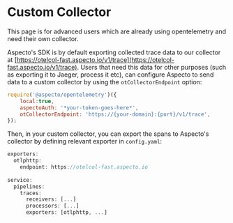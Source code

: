 # Custom Collector

This page is for advanced users which are already using opentelemetry and need their own collector.

Aspecto's SDK is by default exporting collected trace data to our collector at [https://otelcol-fast.aspecto.io/v1/trace](https://otelcol-fast.aspecto.io/v1/trace). Users that need this data for other purposes \(such as exporting it to Jaeger,  process it etc\), can configure Aspecto to send data to a custom collector by using the `otCollectorEndpoint` option:

```javascript
require('@aspecto/opentelemetry')({
    local:true,
    aspectoAuth: '*your-token-goes-here*',
    otCollectorEndpoint: 'https://{your-domain}:{port}/v1/trace',
});
```

Then, in your custom collector, you can export the spans to Aspecto's collector by defining relevant exporter in `config.yaml`:

```javascript
exporters:
  otlphttp:
    endpoint: https://otelcol-fast.aspecto.io
    
service:
  pipelines:
    traces:
      receivers: [...]
      processors: [...]
      exporters: [otlphttp, ...]
```

